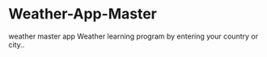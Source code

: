 # Weather-App-Master
weather master app
Weather learning program by entering your country or city..
